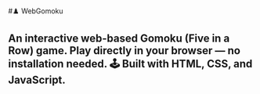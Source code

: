 #♟️ WebGomoku
## An interactive web-based Gomoku (Five in a Row) game. Play directly in your browser — no installation needed. 🕹️ Built with HTML, CSS, and JavaScript.
